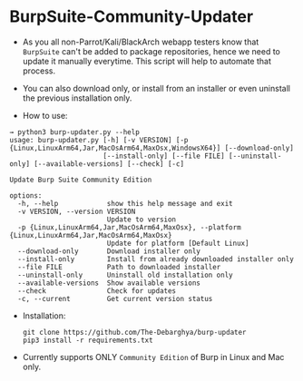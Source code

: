 # BurpSuite-Community-Updater

- As you all non-Parrot/Kali/BlackArch webapp testers know that `BurpSuite` can't be added to package repositories, hence we need to update it manually everytime. This script will help to automate that process.

- You can also download only, or install from an installer or even uninstall the previous installation only.
- How to use:

```
→ python3 burp-updater.py --help
usage: burp-updater.py [-h] [-v VERSION] [-p {Linux,LinuxArm64,Jar,MacOsArm64,MaxOsx,WindowsX64}] [--download-only]
                       [--install-only] [--file FILE] [--uninstall-only] [--available-versions] [--check] [-c]

Update Burp Suite Community Edition

options:
  -h, --help            show this help message and exit
  -v VERSION, --version VERSION
                        Update to version
  -p {Linux,LinuxArm64,Jar,MacOsArm64,MaxOsx}, --platform {Linux,LinuxArm64,Jar,MacOsArm64,MaxOsx}
                        Update for platform [Default Linux]
  --download-only       Download installer only
  --install-only        Install from already downloaded installer only
  --file FILE           Path to downloaded installer
  --uninstall-only      Uninstall old installation only
  --available-versions  Show available versions
  --check               Check for updates
  -c, --current         Get current version status
```

- Installation:
  ```
  git clone https://github.com/The-Debarghya/burp-updater
  pip3 install -r requirements.txt
  ```

- Currently supports ONLY `Community Edition` of Burp in Linux and Mac only.